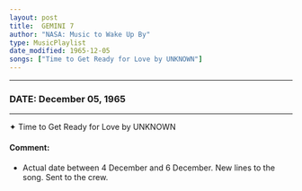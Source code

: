 ```yaml
---
layout: post
title:  GEMINI 7
author: "NASA: Music to Wake Up By"
type: MusicPlaylist
date_modified: 1965-12-05
songs: ["Time to Get Ready for Love by UNKNOWN"]
---
```


----
### DATE: December 05, 1965
----
✦ Time to Get Ready for Love by UNKNOWN

#### Comment:
* Actual date between 4 December and 6 December. New lines to the song. Sent to the crew.



<br/>
<center>
	<a target="_blank"
	   href="https://twitter.com/intent/tweet?hashtags=Space,NASA,Playlist,NASAWakeupCalls,SpaceProgram&text={{ page.author}}, '{{ page.songs.first }}' {{ page.title }}, {{ page.date | date: '%B %d, %Y' }}. {{ site.url }}{{ page.url }} @nasawakeupcalls">
	   <i class="fab fa-twitter" alt="Tweet this page" style="font-size: 1.3em;"></i>
	</a>
	&nbsp; 	<i class="fas fa-user-astronaut" style="font-size: 1.5em;"></i> &nbsp;
    <a type="amzn" search="'Time to Get Ready for Love by UNKNOWN'" category="popular music">
        <i class="fab fa-amazon" style="font-size: 1.3em;"></i>
    </a>
</center>
